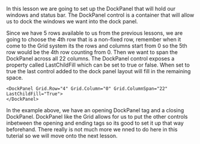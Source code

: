 In this lesson we are going to set up the DockPanel that will hold our windows and status bar. The DockPanel control is a container that will allow us to dock the windows we want into the dock panel.

Since we have 5 rows available to us from the previous lessons, we are going to choose the 4th row that is a non-fixed row, remember when it come to the Grid system its the rows and columns start from 0 so the 5th row would be the 4th row counting from 0. Then we want to span the DockPanel across all 22 columns. The DockPanel control exposes a property called LastChildFill which can be set to true or false. When set to true the last control added to the dock panel layout will fill in the remaining space.

```
<DockPanel Grid.Row="4" Grid.Column="0" Grid.ColumnSpan="22" LastChildFill="True">
</DockPanel>
```

In the example above, we have an opening DockPanel tag and a closing DockPanel. DockPanel like the Grid allows for us to put the other controls inbetween the opening and ending tags so its good to set it up that way beforehand. There really is not much more we nned to do here in this tuterial so we will move onto the next lesson.



